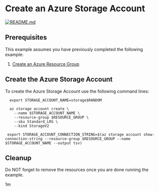 
# Create an Azure Storage Account

[![README.md](https://github.com/Azure-Samples/java-on-azure-examples/actions/workflows/storage_create_README_md.yml/badge.svg)](https://github.com/Azure-Samples/java-on-azure-examples/actions/workflows/storage_create_README_md.yml)

## Prerequisites

This example assumes you have previously completed the following example:

1. [Create an Azure Resource Group](../group/create/README.md)

<!-- workflow.cron(0 1 * * 1) -->
<!-- workflow.include(../group/create/README.md) -->

## Create the Azure Storage Account

To create the Azure Storage Account use the following command lines:

```shell
  export STORAGE_ACCOUNT_NAME=storage$RANDOM

  az storage account create \
    --name $STORAGE_ACCOUNT_NAME \
    --resource-group $RESOURCE_GROUP \
    --sku Standard_LRS \
    --kind StorageV2

 export STORAGE_ACCOUNT_CONNECTION_STRING=$(az storage account show-connection-string --resource-group $RESOURCE_GROUP --name $STORAGE_ACCOUNT_NAME --output tsv)
```

## Cleanup

<!-- workflow.directOnly() 

  export RESULT=$(az storage account show --resource-group $RESOURCE_GROUP --name $STORAGE_ACCOUNT_NAME --query provisioningState --output tsv)
  az group delete --name $RESOURCE_GROUP --yes || true
  if [[ "$RESULT" != Succeeded ]]; then
    exit 1
  fi  

  -->

Do NOT forget to remove the resources once you are done running the example.

1m
